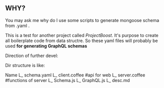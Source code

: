 ## WHY?
You may ask me why do I use some scripts to generate mongoose schema from .yaml .



This is a test for another project called *ProjectBoost*.
It's purpose to create all boilerplate code from data structre.
So these yaml files will probably be used **for generating GraphQL schemas**

Direction of further devel:

Dir structure is like:

Name
	L_ schema.yaml
	L_ client.coffee #api for web
	L_ server.coffee #functions of server
	L_ Schema.js
	L_ GraphQL.js
	L_ desc.md
